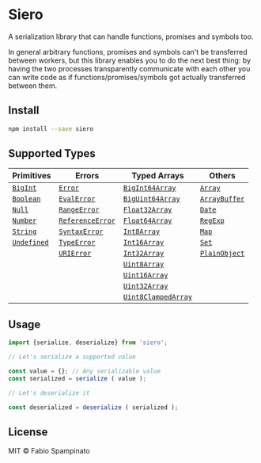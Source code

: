 # Siero

A serialization library that can handle functions, promises and symbols too.

In general arbitrary functions, promises and symbols can't be transferred between workers, but this library enables you to do the next best thing: by having the two processes transparently communicate with each other you can write code as if functions/promises/symbols got actually transferred between them.

## Install

```sh
npm install --save siero
```

## Supported Types

| Primitives       | Errors                | Typed Arrays              | Others              |
| ---------------- | --------------------- | ------------------------- | ------------------- |
| [`BigInt`][0]    | [`Error`][6]          | [`BigInt64Array`][13]     | [`Array`][24]       |
| [`Boolean`][1]   | [`EvalError`][7]      | [`BigUint64Array`][14]    | [`ArrayBuffer`][25] |
| [`Null`][2]      | [`RangeError`][8]     | [`Float32Array`][15]      | [`Date`][26]        |
| [`Number`][3]    | [`ReferenceError`][9] | [`Float64Array`][16]      | [`RegExp`][27]      |
| [`String`][4]    | [`SyntaxError`][10]   | [`Int8Array`][17]         | [`Map`][28]         |
| [`Undefined`][5] | [`TypeError`][11]     | [`Int16Array`][18]        | [`Set`][29]         |
|                  | [`URIError`][12]      | [`Int32Array`][19]        | [`PlainObject`][30] |
|                  |                       | [`Uint8Array`][20]        |                     |
|                  |                       | [`Uint16Array`][21]       |                     |
|                  |                       | [`Uint32Array`][22]       |                     |
|                  |                       | [`Uint8ClampedArray`][23] |                     |

[0]: https://developer.mozilla.org/en-US/docs/Web/JavaScript/Reference/Global_Objects/BigInt
[1]: https://developer.mozilla.org/en-US/docs/Web/JavaScript/Reference/Global_Objects/Boolean
[2]: https://developer.mozilla.org/en-US/docs/Web/JavaScript/Reference/Operators/null
[3]: https://developer.mozilla.org/en-US/docs/Web/JavaScript/Reference/Global_Objects/Number
[4]: https://developer.mozilla.org/en-US/docs/Web/JavaScript/Reference/Global_Objects/String
[5]: https://developer.mozilla.org/en-US/docs/Web/JavaScript/Reference/Global_Objects/Undefined

[6]: https://developer.mozilla.org/en-US/docs/Web/JavaScript/Reference/Global_Objects/Error
[7]: https://developer.mozilla.org/en-US/docs/Web/JavaScript/Reference/Global_Objects/EvalError
[8]: https://developer.mozilla.org/en-US/docs/Web/JavaScript/Reference/Global_Objects/RangeError
[9]: https://developer.mozilla.org/en-US/docs/Web/JavaScript/Reference/Global_Objects/ReferenceError
[10]: https://developer.mozilla.org/en-US/docs/Web/JavaScript/Reference/Global_Objects/SyntaxError
[11]: https://developer.mozilla.org/en-US/docs/Web/JavaScript/Reference/Global_Objects/TypeError
[12]: https://developer.mozilla.org/en-US/docs/Web/JavaScript/Reference/Global_Objects/URIError

[13]: https://developer.mozilla.org/en-US/docs/Web/JavaScript/Reference/Global_Objects/BigInt64Array
[14]: https://developer.mozilla.org/en-US/docs/Web/JavaScript/Reference/Global_Objects/BigUint64Array
[15]: https://developer.mozilla.org/en-US/docs/Web/JavaScript/Reference/Global_Objects/Float32Array
[16]: https://developer.mozilla.org/en-US/docs/Web/JavaScript/Reference/Global_Objects/Float64Array
[17]: https://developer.mozilla.org/en-US/docs/Web/JavaScript/Reference/Global_Objects/Int8Array
[18]: https://developer.mozilla.org/en-US/docs/Web/JavaScript/Reference/Global_Objects/Int16Array
[19]: https://developer.mozilla.org/en-US/docs/Web/JavaScript/Reference/Global_Objects/Int32Array
[20]: https://developer.mozilla.org/en-US/docs/Web/JavaScript/Reference/Global_Objects/Uint8Array
[21]: https://developer.mozilla.org/en-US/docs/Web/JavaScript/Reference/Global_Objects/Uint16Array
[22]: https://developer.mozilla.org/en-US/docs/Web/JavaScript/Reference/Global_Objects/Uint32Array
[23]: https://developer.mozilla.org/en-US/docs/Web/JavaScript/Reference/Global_Objects/Uint8ClampedArray

[24]: https://developer.mozilla.org/en-US/docs/Web/JavaScript/Reference/Global_Objects/Array
[25]: https://developer.mozilla.org/en-US/docs/Web/JavaScript/Reference/Global_Objects/ArrayBuffer
[26]: https://developer.mozilla.org/en-US/docs/Web/JavaScript/Reference/Global_Objects/Date
[27]: https://developer.mozilla.org/en-US/docs/Web/JavaScript/Reference/Global_Objects/RegExp
[28]: https://developer.mozilla.org/en-US/docs/Web/JavaScript/Reference/Global_Objects/Map
[29]: https://developer.mozilla.org/en-US/docs/Web/JavaScript/Reference/Global_Objects/Set
[30]: https://developer.mozilla.org/en-US/docs/Web/JavaScript/Reference/Global_Objects/Object

## Usage

```ts
import {serialize, deserialize} from 'siero';

// Let's serialize a supported value

const value = {}; // Any serializable value
const serialized = serialize ( value );

// Let's deserialize it

const deserialized = deserialize ( serialized );
```

## License

MIT © Fabio Spampinato
